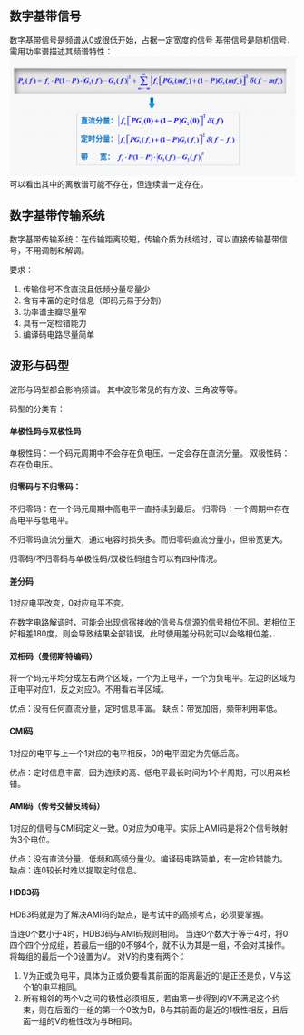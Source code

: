 ## 数字基带信号
数字基带信号是频谱从0或很低开始，占据一定宽度的信号
基带信号是随机信号，需用功率谱描述其频谱特性：​
![alt text](<图片/截图 2025-06-03 10-02-42.png>)
可以看出其中的离散谱可能不存在，但连续谱一定存在。


## 数字基带传输系统
数字基带传输系统：在传输距离较短，传输介质为线缆时，可以直接传输基带信号，不用调制和解调。

要求：
1. 传输信号不含直流且低频分量尽量少
2. 含有丰富的定时信息（即码元易于分割）
3. 功率谱主瓣尽量窄
4. 具有一定检错能力
5. 编译码电路尽量简单

## 波形与码型
波形与码型都会影响频谱。
其中波形常见的有方波、三角波等等。

码型的分类有：
#### 单极性码与双极性码
单极性码：一个码元周期中不会存在负电压。一定会存在直流分量。
双极性码：存在负电压。
#### 归零码与不归零码：
不归零码：在一个码元周期中高电平一直持续到最后。
归零码：一个周期中存在高电平与低电平。

不归零码直流分量大，通过电容时损失多。而归零码直流分量小，但带宽更大。

归零码/不归零码与单极性码/双极性码组合可以有四种情况。
#### 差分码
1对应电平改变，0对应电平不变。

在数字电路解调时，可能会出现信宿接收的信号与信源的信号相位不同。若相位正好相差180度，则会导致结果全部错误，此时使用差分码就可以会略相位差。
#### 双相码（曼彻斯特编码）
将一个码元平均分成左右两个区域，一个为正电平，一个为负电平。左边的区域为正电平对应1，反之对应0。不用看右半区域。

优点：没有任何直流分量，定时信息丰富。
缺点：带宽加倍，频带利用率低。
#### CMI码
1对应的电平与上一个1对应的电平相反，0的电平固定为先低后高。

优点：定时信息丰富，因为连续的高、低电平最长时间为1个半周期，可以用来检错。
#### AMI码（传号交替反转码）
1对应的信号与CMI码定义一致。0对应为0电平。实际上AMI码是将2个信号映射为3个电位。

优点：没有直流分量，低频和高频分量少。编译码电路简单，有一定检错能力。
缺点：连0较长时难以提取定时信息。

#### HDB3码
HDB3码就是为了解决AMI码的缺点，是考试中的高频考点，必须要掌握。

当连0个数小于4时，HDB3码与AMI码规则相同。
当连0个数大于等于4时，将0四个四个分成组，若最后一组的0不够4个，就不认为其是一组，不会对其操作。将每组的最后一个0设置为V。
对V的约束有两个：
1. V为正或负电平，具体为正或负要看其前面的距离最近的1是正还是负，V与这个1的电平相同。
2. 所有相邻的两个V之间的极性必须相反，若由第一步得到的V不满足这个约束，则在后面的一组的第一个0改为B，B与其前面的最近的1极性相反，且后面一组的V的极性改为与B相同。